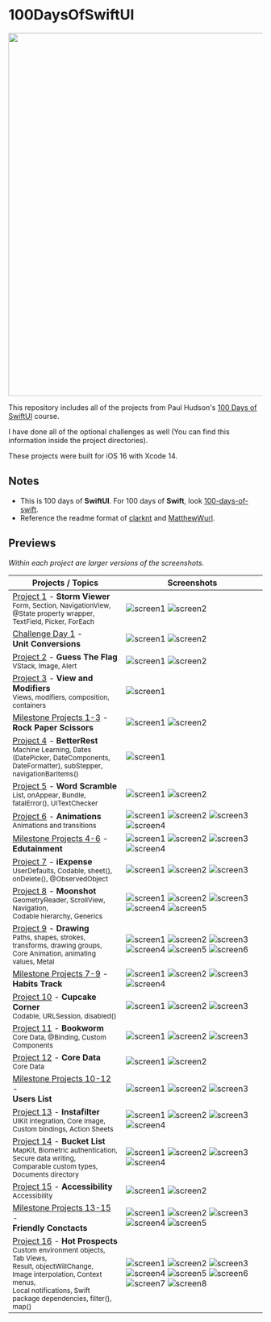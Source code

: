 # 100DaysOfSwiftUI

<div align="center">
  <img src="https://i.ytimg.com/vi/AWZzEGwkenQ/maxresdefault.jpg" width="720">
</div>

This repository includes all of the projects from Paul Hudson's [100 Days of SwiftUI](https://www.hackingwithswift.com/100/swiftui) course.

I have done all of the optional challenges as well (You can find this information inside the project directories).

These projects were built for iOS 16 with Xcode 14.

## Notes

- This is 100 days of **SwiftUI**. For 100 days of **Swift**, look [100-days-of-swift](https://github.com/fauzandwip/100-days-of-swift).
- Reference the readme format of [clarknt](https://github.com/clarknt) and [MatthewWurl](https://github.com/MatthewWurl).

## Previews

_Within each project are larger versions of the screenshots._

| Projects / Topics                                                                                                                                                                                                                                                                                | Screenshots                                                                                                                                                                                                                                                                                                                                                                                                                                                                                                                                      |
| ------------------------------------------------------------------------------------------------------------------------------------------------------------------------------------------------------------------------------------------------------------------------------------------------ | ------------------------------------------------------------------------------------------------------------------------------------------------------------------------------------------------------------------------------------------------------------------------------------------------------------------------------------------------------------------------------------------------------------------------------------------------------------------------------------------------------------------------------------------------ |
| [Project 1](01_Project1_HWSwiftUI) - **Storm Viewer** <br/><sub>Form, Section, NavigationView, </sub> <br/><sub>@State property wrapper, </sub> <br/><sub>TextField, Picker, ForEach</sub>                                                                                                       | ![screen1](01_Project1_HWSwiftUI/screenshots/small/screen01.png) ![screen2](01_Project1_HWSwiftUI/screenshots/small/screen02.png)                                                                                                                                                                                                                                                                                                                                                                                                                |
| [Challenge Day 1](02_Challenge-Day1_HWSwiftUI) - <br/> **Unit Conversions** <br/><sub></sub>                                                                                                                                                                                                     | ![screen1](02_Challenge-Day1_HWSwiftUI/screenshots/small/screen01.png) ![screen2](02_Challenge-Day1_HWSwiftUI/screenshots/small/screen02.png)                                                                                                                                                                                                                                                                                                                                                                                                    |
| [Project 2](03_Project2_HWSwiftUI) - **Guess The Flag** <br/><sub>VStack, Image, Alert</sub>                                                                                                                                                                                                     | ![screen1](03_Project2_HWSwiftUI/screenshots/small/screen01.png) ![screen2](03_Project2_HWSwiftUI/screenshots/small/screen02.png)                                                                                                                                                                                                                                                                                                                                                                                                                |
| [Project 3](04_Project3_HWSwiftUI) - **View and Modifiers** <br/><sub>Views, modifiers, composition, containers</sub>                                                                                                                                                                            | ![screen1](04_Project3_HWSwiftUI/screenshots/small/screen01.png)                                                                                                                                                                                                                                                                                                                                                                                                                                                                                 |
| [Milestone Projects 1-3](05_Milestone-Projects1-3_HWSwiftUI) - <br/> **Rock Paper Scissors** <br/><sub></sub>                                                                                                                                                                                    | ![screen1](05_Milestone-Projects1-3_HWSwiftUI/screenshots/small/screen01.png) ![screen2](05_Milestone-Projects1-3_HWSwiftUI/screenshots/small/screen02.png)                                                                                                                                                                                                                                                                                                                                                                                      |
| [Project 4](06_Project4_HWSwiftUI) - **BetterRest** <br/><sub>Machine Learning, Dates (DatePicker, DateComponents, </sub> <br/><sub>DateFormatter), subStepper, navigationBarItems()</sub>                                                                                                       | ![screen1](06_Project4_HWSwiftUI/screenshots/small/screen01.png)                                                                                                                                                                                                                                                                                                                                                                                                                                                                                 |
| [Project 5](07_Project5_HWSwiftUI) - **Word Scramble** <br/><sub>List, onAppear, Bundle, fatalError(), UITextChecker</sub>                                                                                                                                                                       | ![screen1](07_Project5_HWSwiftUI/screenshots/small/screen01.png) ![screen2](07_Project5_HWSwiftUI/screenshots/small/screen01.png)                                                                                                                                                                                                                                                                                                                                                                                                                |
| [Project 6](08_Project6_HWSwiftUI) - **Animations** <br/><sub>Animations and transitions</sub>                                                                                                                                                                                                   | ![screen1](08_Project6_HWSwiftUI/screenshots/small/screen01.png) ![screen2](08_Project6_HWSwiftUI/screenshots/small/screen02.png) ![screen3](08_Project6_HWSwiftUI/screenshots/small/screen03.png) ![screen4](08_Project6_HWSwiftUI/screenshots/small/screen04.png)                                                                                                                                                                                                                                                                              |
| [Milestone Projects 4-6](09_Milestone-Projects4-6_HWSwiftUI) - <br/> **Edutainment** <br/><sub></sub>                                                                                                                                                                                            | ![screen1](09_Milestone-Projects4-6_HWSwiftUI/screenshots/small/screen01.png) ![screen2](09_Milestone-Projects4-6_HWSwiftUI/screenshots/small/screen02.png) ![screen3](09_Milestone-Projects4-6_HWSwiftUI/screenshots/small/screen03.png) ![screen4](09_Milestone-Projects4-6_HWSwiftUI/screenshots/small/screen04.png)                                                                                                                                                                                                                          |
| [Project 7](10_Project7_HWSwiftUI) - **iExpense** <br/><sub>UserDefaults, Codable, sheet(), </sub> <br/><sub>onDelete(), @ObservedObject</sub>                                                                                                                                                   | ![screen1](10_Project7_HWSwiftUI/screenshots/small/screen01.png) ![screen2](10_Project7_HWSwiftUI/screenshots/small/screen02.png) ![screen3](10_Project7_HWSwiftUI/screenshots/small/screen03.png)                                                                                                                                                                                                                                                                                                                                               |
| [Project 8](11_Project8_HWSwiftUI) - **Moonshot** <br/><sub>GeometryReader, ScrollView, Navigation, </sub> <br/><sub>Codable hierarchy, Generics</sub>                                                                                                                                           | ![screen1](11_Project8_HWSwiftUI/screenshots/small/screen01.png) ![screen2](11_Project8_HWSwiftUI/screenshots/small/screen02.png) ![screen3](11_Project8_HWSwiftUI/screenshots/small/screen03.png) ![screen4](11_Project8_HWSwiftUI/screenshots/small/screen04.png) ![screen5](11_Project8_HWSwiftUI/screenshots/small/screen05.png)                                                                                                                                                                                                             |
| [Project 9](12_Project9_HWSwiftUI) - **Drawing** <br/><sub>Paths, shapes, strokes, transforms, drawing groups, </sub> <br/><sub>Core Animation, animating values, Metal</sub>                                                                                                                    | ![screen1](12_Project9_HWSwiftUI/screenshots/small/screen01.png) ![screen2](12_Project9_HWSwiftUI/screenshots/small/screen02.png) ![screen3](12_Project9_HWSwiftUI/screenshots/small/screen03.png) ![screen4](12_Project9_HWSwiftUI/screenshots/small/screen04.png) ![screen5](12_Project9_HWSwiftUI/screenshots/small/screen05.png) ![screen6](12_Project9_HWSwiftUI/screenshots/small/screen06.png)                                                                                                                                            |
| [Milestone Projects 7-9](13_Milestone-Projects7-9_HWSwiftUI) - <br/> **Habits Track** <br/><sub></sub>                                                                                                                                                                                           | ![screen1](13_Milestone-Projects7-9_HWSwiftUI/screenshots/small/screen01.png) ![screen2](13_Milestone-Projects7-9_HWSwiftUI/screenshots/small/screen02.png) ![screen3](13_Milestone-Projects7-9_HWSwiftUI/screenshots/small/screen03.png) ![screen4](13_Milestone-Projects7-9_HWSwiftUI/screenshots/small/screen04.png)                                                                                                                                                                                                                          |
| [Project 10](14_Project10_HWSwiftUI) - **Cupcake Corner** <br/><sub>Codable, URLSession, disabled()</sub>                                                                                                                                                                                        | ![screen1](14_Project10_HWSwiftUI/screenshots/small/screen01.png) ![screen2](14_Project10_HWSwiftUI/screenshots/small/screen02.png) ![screen3](14_Project10_HWSwiftUI/screenshots/small/screen03.png)                                                                                                                                                                                                                                                                                                                                            |
| [Project 11](15_Project11_HWSwiftUI) - **Bookworm** <br/><sub>Core Data, @Binding, Custom Components</sub>                                                                                                                                                                                       | ![screen1](15_Project11_HWSwiftUI/screenshots/small/screen01.png) ![screen2](15_Project11_HWSwiftUI/screenshots/small/screen02.png) ![screen3](15_Project11_HWSwiftUI/screenshots/small/screen03.png)                                                                                                                                                                                                                                                                                                                                            |
| [Project 12](16_Project12_HWSwiftUI) - **Core Data** <br/><sub>Core Data</sub>                                                                                                                                                                                                                   | ![screen1](16_Project12_HWSwiftUI/screenshots/small/screen01.png) ![screen2](16_Project12_HWSwiftUI/screenshots/small/screen02.png)                                                                                                                                                                                                                                                                                                                                                                                                              |
| [Milestone Projects 10-12](17_Milestone-Projects10-12_HWSwiftUI) - <br/> **Users List** <br/><sub></sub>                                                                                                                                                                                         | ![screen1](17_Milestone-Projects10-12_HWSwiftUI/screenshots/small/Light_01.png) ![screen2](17_Milestone-Projects10-12_HWSwiftUI/screenshots/small/Light_02.png) ![screen3](17_Milestone-Projects10-12_HWSwiftUI/screenshots/small/Light_03.png)                                                                                                                                                                                                                                                                                                  |
| [Project 13](18_Project13_HWSwiftUI) - **Instafilter** <br/><sub>UIKit integration, Core Image, Custom bindings, Action Sheets</sub>                                                                                                                                                             | ![screen1](18_Project13_HWSwiftUI/screenshots/small/light_01.png) ![screen2](18_Project13_HWSwiftUI/screenshots/small/light_02.png) ![screen3](18_Project13_HWSwiftUI/screenshots/small/light_03.png) ![screen4](18_Project13_HWSwiftUI/screenshots/small/light_04.png)                                                                                                                                                                                                                                                                          |
| [Project 14](19_Project14_HWSwiftUI) - **Bucket List** <br/><sub>MapKit, Biometric authentication, </sub> <br/><sub>Secure data writing, </sub> <br/><sub>Comparable custom types, </sub> <br/><sub>Documents directory</sub>                                                                    | ![screen1](19_Project14_HWSwiftUI/screenshots/small/light_01.png) ![screen2](19_Project14_HWSwiftUI/screenshots/small/light_02.png) ![screen3](19_Project14_HWSwiftUI/screenshots/small/light_03.png) ![screen4](19_Project14_HWSwiftUI/screenshots/small/light_04.png)                                                                                                                                                                                                                                                                          |
| [Project 15](20_Project15_HWSwiftUI) - **Accessibility** <br/><sub>Accessibility</sub>                                                                                                                                                                                                           | ![screen1](20_Project15_HWSwiftUI/screenshots/small/light_01.png) ![screen2](20_Project15_HWSwiftUI/screenshots/small/light_02.png)                                                                                                                                                                                                                                                                                                                                                                                                              |
| [Milestone Projects 13-15](21_Milestone-Projects13-15_HWSwiftUI) - <br/> **Friendly Conctacts** <br/><sub></sub>                                                                                                                                                                                 | ![screen1](21_Milestone-Projects13-15_HWSwiftUI/screenshots/small/light_01.png) ![screen2](21_Milestone-Projects13-15_HWSwiftUI/screenshots/small/light_02.png) ![screen3](21_Milestone-Projects13-15_HWSwiftUI/screenshots/small/light_03.png) ![screen4](21_Milestone-Projects13-15_HWSwiftUI/screenshots/small/light_04.png) ![screen5](21_Milestone-Projects13-15_HWSwiftUI/screenshots/small/light_05.png)                                                                                                                                  |
| [Project 16](22_Project16_HWSwiftUI) - **Hot Prospects** <br/><sub>Custom environment objects, Tab Views,</sub> <br/><sub>Result, objectWillChange, </sub> <br/><sub>Image interpolation, Context menus, </sub> <br/><sub>Local notifications, Swift package dependencies, filter(), map()</sub> | ![screen1](22_Project16_HWSwiftUI/screenshots/small/light_01.png) ![screen2](22_Project16_HWSwiftUI/screenshots/small/light_02.png) ![screen3](22_Project16_HWSwiftUI/screenshots/small/light_03.png) ![screen4](22_Project16_HWSwiftUI/screenshots/small/light_04.png) ![screen5](22_Project16_HWSwiftUI/screenshots/small/light_05.png) ![screen6](22_Project16_HWSwiftUI/screenshots/small/light_06.png) ![screen7](22_Project16_HWSwiftUI/screenshots/small/light_02.png) ![screen8](22_Project16_HWSwiftUI/screenshots/small/screen_08.png) |
